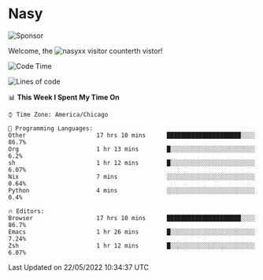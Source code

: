 # Nasy

<!--
<p align="center">
<img height="200" src="https://github-readme-stats.vercel.app/api?username=nasyxx&count_private=true&show_icons=true&theme=dracula&include_all_commits=true"/>
<img height="200" src="https://github-readme-stats.vercel.app/api/top-langs/?username=nasyxx&theme=dracula&hide=html,jupyter+notebook&count_private=true&show_icons=true"/>
</p>

  
----------------
-->

![Sponsor](https://img.shields.io/static/v1.svg?label=Sponsor&message=%E2%9D%A4&logo=GitHub&style=flat&color=pink)
 
Welcome, the ![nasyxx visitor counter](https://count.getloli.com/get/@nasyxx?theme=rule34)th vistor!
 
<!--START_SECTION:waka-->
![Code Time](http://img.shields.io/badge/Code%20Time-2%2C405%20hrs%2035%20mins-blue)

![Lines of code](https://img.shields.io/badge/From%20Hello%20World%20I%27ve%20Written-5%20Million%20lines%20of%20code-blue)

📊 **This Week I Spent My Time On** 

```text
⌚︎ Time Zone: America/Chicago

💬 Programming Languages: 
Other                    17 hrs 10 mins      █████████████████████░░░░   86.7% 
Org                      1 hr 13 mins        █░░░░░░░░░░░░░░░░░░░░░░░░   6.2% 
sh                       1 hr 12 mins        █░░░░░░░░░░░░░░░░░░░░░░░░   6.07% 
Nix                      7 mins              ░░░░░░░░░░░░░░░░░░░░░░░░░   0.64% 
Python                   4 mins              ░░░░░░░░░░░░░░░░░░░░░░░░░   0.4%

🔥 Editors: 
Browser                  17 hrs 10 mins      █████████████████████░░░░   86.7% 
Emacs                    1 hr 26 mins        █░░░░░░░░░░░░░░░░░░░░░░░░   7.24% 
Zsh                      1 hr 12 mins        █░░░░░░░░░░░░░░░░░░░░░░░░   6.07%

```


 Last Updated on 22/05/2022 10:34:37 UTC
<!--END_SECTION:waka-->

<!-- ![visitors](https://visitor-badge.laobi.icu/badge?page_id=nasyxx.nasyxx) -->
